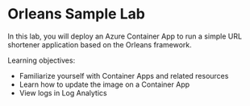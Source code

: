 # Orleans Sample Lab

In this lab, you will deploy an Azure Container App to run a simple URL shortener application based on the Orleans framework.

Learning objectives:

* Familiarize yourself with Container Apps and related resources
* Learn how to update the image on a Container App
* View logs in Log Analytics